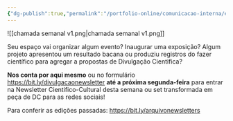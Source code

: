 ```yaml
---
{"dg-publish":true,"permalink":"/portfolio-online/comunicacao-interna/elaboracao-chamada-semanal/","tags":["💼/💬/🟨️"],"created":"2024-02-10T15:31:13.574-03:00","updated":"2024-02-05T16:23:53.678-03:00"}
---
```



![[chamada semanal v1.png\|chamada semanal v1.png]]

Seu espaço vai organizar algum evento? Inaugurar uma exposição? Algum projeto apresentou um resultado bacana ou produziu registros do fazer científico para agregar a propostas de Divulgação Cientifica?

**Nos conta por aqui mesmo** ou no formulário <https://bit.ly/divulgacaonewsletter> **até a próxima segunda-feira** para entrar na Newsletter Cientifico-Cultural desta semana ou set transformada em peça de DC para as redes sociais!

Para conferir as edições passadas: <https://bit.ly/arquivonewsletters>
